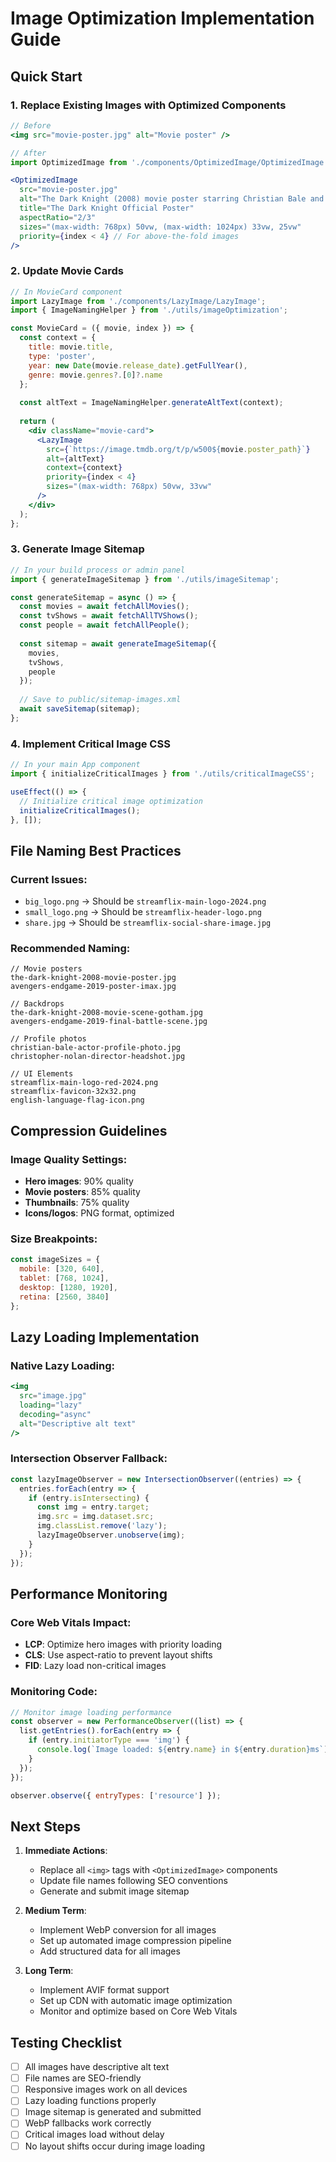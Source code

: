 # Image Optimization Implementation Guide

## Quick Start

### 1. Replace Existing Images with Optimized Components

```jsx
// Before
<img src="movie-poster.jpg" alt="Movie poster" />

// After
import OptimizedImage from './components/OptimizedImage/OptimizedImage';

<OptimizedImage
  src="movie-poster.jpg"
  alt="The Dark Knight (2008) movie poster starring Christian Bale and Heath Ledger"
  title="The Dark Knight Official Poster"
  aspectRatio="2/3"
  sizes="(max-width: 768px) 50vw, (max-width: 1024px) 33vw, 25vw"
  priority={index < 4} // For above-the-fold images
/>
```

### 2. Update Movie Cards

```jsx
// In MovieCard component
import LazyImage from './components/LazyImage/LazyImage';
import { ImageNamingHelper } from './utils/imageOptimization';

const MovieCard = ({ movie, index }) => {
  const context = {
    title: movie.title,
    type: 'poster',
    year: new Date(movie.release_date).getFullYear(),
    genre: movie.genres?.[0]?.name
  };
  
  const altText = ImageNamingHelper.generateAltText(context);
  
  return (
    <div className="movie-card">
      <LazyImage
        src={`https://image.tmdb.org/t/p/w500${movie.poster_path}`}
        alt={altText}
        context={context}
        priority={index < 4}
        sizes="(max-width: 768px) 50vw, 33vw"
      />
    </div>
  );
};
```

### 3. Generate Image Sitemap

```jsx
// In your build process or admin panel
import { generateImageSitemap } from './utils/imageSitemap';

const generateSitemap = async () => {
  const movies = await fetchAllMovies();
  const tvShows = await fetchAllTVShows();
  const people = await fetchAllPeople();
  
  const sitemap = await generateImageSitemap({
    movies,
    tvShows,
    people
  });
  
  // Save to public/sitemap-images.xml
  await saveSitemap(sitemap);
};
```

### 4. Implement Critical Image CSS

```jsx
// In your main App component
import { initializeCriticalImages } from './utils/criticalImageCSS';

useEffect(() => {
  // Initialize critical image optimization
  initializeCriticalImages();
}, []);
```

## File Naming Best Practices

### Current Issues:
- `big_logo.png` → Should be `streamflix-main-logo-2024.png`
- `small_logo.png` → Should be `streamflix-header-logo.png`
- `share.jpg` → Should be `streamflix-social-share-image.jpg`

### Recommended Naming:
```
// Movie posters
the-dark-knight-2008-movie-poster.jpg
avengers-endgame-2019-poster-imax.jpg

// Backdrops
the-dark-knight-2008-movie-scene-gotham.jpg
avengers-endgame-2019-final-battle-scene.jpg

// Profile photos
christian-bale-actor-profile-photo.jpg
christopher-nolan-director-headshot.jpg

// UI Elements
streamflix-main-logo-red-2024.png
streamflix-favicon-32x32.png
english-language-flag-icon.png
```

## Compression Guidelines

### Image Quality Settings:
- **Hero images**: 90% quality
- **Movie posters**: 85% quality
- **Thumbnails**: 75% quality
- **Icons/logos**: PNG format, optimized

### Size Breakpoints:
```javascript
const imageSizes = {
  mobile: [320, 640],
  tablet: [768, 1024],
  desktop: [1280, 1920],
  retina: [2560, 3840]
};
```

## Lazy Loading Implementation

### Native Lazy Loading:
```jsx
<img 
  src="image.jpg" 
  loading="lazy" 
  decoding="async"
  alt="Descriptive alt text"
/>
```

### Intersection Observer Fallback:
```javascript
const lazyImageObserver = new IntersectionObserver((entries) => {
  entries.forEach(entry => {
    if (entry.isIntersecting) {
      const img = entry.target;
      img.src = img.dataset.src;
      img.classList.remove('lazy');
      lazyImageObserver.unobserve(img);
    }
  });
});
```

## Performance Monitoring

### Core Web Vitals Impact:
- **LCP**: Optimize hero images with priority loading
- **CLS**: Use aspect-ratio to prevent layout shifts
- **FID**: Lazy load non-critical images

### Monitoring Code:
```javascript
// Monitor image loading performance
const observer = new PerformanceObserver((list) => {
  list.getEntries().forEach(entry => {
    if (entry.initiatorType === 'img') {
      console.log(`Image loaded: ${entry.name} in ${entry.duration}ms`);
    }
  });
});

observer.observe({ entryTypes: ['resource'] });
```

## Next Steps

1. **Immediate Actions**:
   - Replace all `<img>` tags with `<OptimizedImage>` components
   - Update file names following SEO conventions
   - Generate and submit image sitemap

2. **Medium Term**:
   - Implement WebP conversion for all images
   - Set up automated image compression pipeline
   - Add structured data for all images

3. **Long Term**:
   - Implement AVIF format support
   - Set up CDN with automatic image optimization
   - Monitor and optimize based on Core Web Vitals

## Testing Checklist

- [ ] All images have descriptive alt text
- [ ] File names are SEO-friendly
- [ ] Responsive images work on all devices
- [ ] Lazy loading functions properly
- [ ] Image sitemap is generated and submitted
- [ ] WebP fallbacks work correctly
- [ ] Critical images load without delay
- [ ] No layout shifts occur during image loading